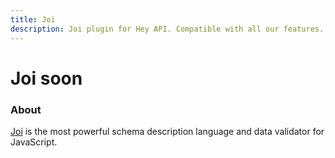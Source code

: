 ```yaml
---
title: Joi
description: Joi plugin for Hey API. Compatible with all our features.
---
```


# Joi <span data-soon>soon</span>

<FeatureStatus issueNumber=1477 name="Joi" />

### About

[Joi](https://joi.dev) is the most powerful schema description language and data validator for JavaScript.

<!--@include: ../../partials/sponsors.md-->
